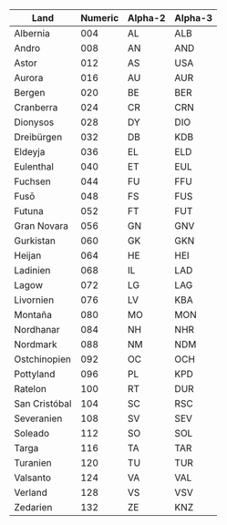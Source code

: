 | Land | Numeric | Alpha-2 | Alpha-3 |
|------|---------|---------|---------|
| Albernia | 004 | AL | ALB |
| Andro | 008 | AN | AND |
| Astor | 012 | AS | USA |
| Aurora | 016 | AU | AUR |
| Bergen | 020 | BE | BER |
| Cranberra | 024 | CR | CRN |
| Dionysos | 028 | DY | DIO |
| Dreibürgen | 032 | DB | KDB |
| Eldeyja | 036 | EL | ELD |
| Eulenthal | 040 | ET | EUL |
| Fuchsen | 044 | FU | FFU |
| Fusō | 048 | FS | FUS |
| Futuna | 052 | FT | FUT |
| Gran Novara | 056 | GN | GNV |
| Gurkistan | 060 | GK | GKN |
| Heijan | 064 | HE | HEI |
| Ladinien | 068 | IL | LAD |
| Lagow | 072 | LG | LAG |
| Livornien | 076 | LV | KBA |
| Montaña | 080 | MO | MON |
| Nordhanar | 084 | NH | NHR |
| Nordmark | 088 | NM | NDM |
| Ostchinopien | 092 | OC | OCH |
| Pottyland | 096 | PL | KPD |
| Ratelon | 100 | RT | DUR |
| San Cristóbal | 104 | SC | RSC |
| Severanien | 108 | SV | SEV |
| Soleado | 112 | SO | SOL |
| Targa | 116 | TA | TAR |
| Turanien | 120 | TU | TUR |
| Valsanto | 124 | VA | VAL |
| Verland | 128 | VS | VSV |
| Zedarien | 132 | ZE | KNZ |
